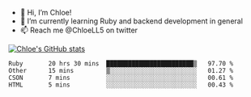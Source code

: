 - 💞️  Hi, I’m Chloe!
- 🌱  I’m currently learning Ruby and backend development in general
- 📫  Reach me @ChloeLL5 on twitter

[![Chloe's GitHub stats](https://github-readme-stats.vercel.app/api?username=chloell5&count_private=true&theme=cobalt&show_icons=true)](https://github.com/anuraghazra/github-readme-stats)

<!--START_SECTION:waka-->
```text
Ruby       20 hrs 30 mins  ████████████████████████▒   97.70 % 
Other      15 mins         ▒░░░░░░░░░░░░░░░░░░░░░░░░   01.27 % 
CSON       7 mins          ░░░░░░░░░░░░░░░░░░░░░░░░░   00.61 % 
HTML       5 mins          ░░░░░░░░░░░░░░░░░░░░░░░░░   00.43 % 
```
<!--END_SECTION:waka-->
